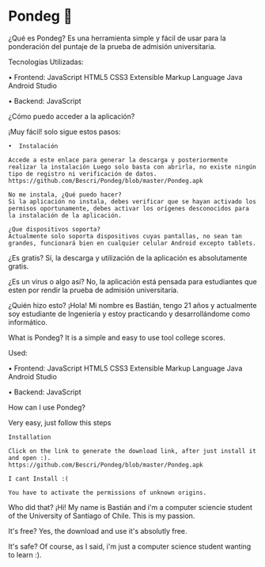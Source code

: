 # Pondeg 📑️

¿Qué es Pondeg? Es una herramienta simple y fácil de usar para la ponderación del puntaje de la prueba de admisión universitaria.

Tecnologías Utilizadas:

• Frontend: JavaScript HTML5 CSS3 Extensible Markup Language Java Android Studio

• Backend: JavaScript


¿Cómo puedo acceder a la aplicación?

¡Muy fácil! solo sigue estos pasos:

    •  Instalación

    Accede a este enlace para generar la descarga y posteriormente realizar la instalación Luego solo basta con abrirla, no existe ningún tipo de registro ni verificación de datos.
    https://github.com/Bescri/Pondeg/blob/master/Pondeg.apk
    
    No me instala, ¿Qué puedo hacer?
    Si la aplicación no instala, debes verificar que se hayan activado los permisos oportunamente, debes activar los orígenes desconocidos para la instalación de la aplicación.
    
    ¿Que dispositivos soporta? 
    Actualmente solo soporta dispositivos cuyas pantallas, no sean tan grandes, funcionará bien en cualquier celular Android excepto tablets.


¿Es gratis? Sí, la descarga y utilización de la aplicación es absolutamente gratis.

¿Es un virus o algo así? No, la aplicación está pensada para estudiantes que esten por rendir la prueba de admisión universitaria.

¿Quién hizo esto? ¡Hola! Mi nombre es Bastián, tengo 21 años y actualmente soy estudiante de Ingeniería y estoy practicando y desarrollándome como informático.

What is Pondeg?
It is a simple and easy to use tool college scores.


Used:

• Frontend: JavaScript HTML5 CSS3 Extensible Markup Language Java Android Studio

• Backend: JavaScript




How can I use Pondeg?

Very easy, just follow this steps

    Installation
    
    Click on the link to generate the download link, after just install it and open :).
    https://github.com/Bescri/Pondeg/blob/master/Pondeg.apk
    
    I cant Install :( 
    
    You have to activate the permissions of unknown origins.
  
Who did that? 
¡Hi! 
My name is Bastián and i'm a computer sciencie student of the University of Santiago of Chile. This is my passion.      
    
It's free?
Yes, the download and use it's absolutly free.

It's safe?
Of course, as I said, i'm just a computer science student wanting to learn :).





